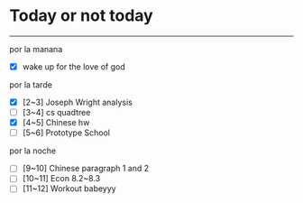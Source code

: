 # Today or not today
---
por la manana
- [x] wake up for the love of god

por la tarde
- [x] [2~3] Joseph Wright analysis
- [ ] [3~4] cs quadtree
- [x] [4~5] Chinese hw
- [ ] [5~6] Prototype School

por la noche
- [ ] [9~10] Chinese paragraph 1 and 2
- [ ] [10~11] Econ 8.2~8.3
- [ ] [11~12] Workout babeyyy